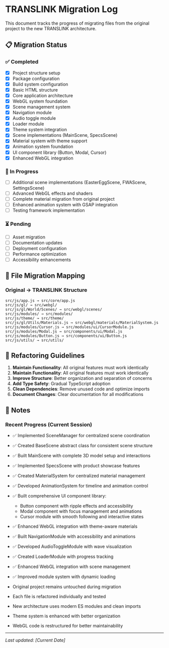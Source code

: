 # TRANSLINK Migration Log

This document tracks the progress of migrating files from the original project to the new TRANSLINK architecture.

## 📋 Migration Status

### ✅ Completed
- [x] Project structure setup
- [x] Package configuration
- [x] Build system configuration
- [x] Basic HTML structure
- [x] Core application architecture
- [x] WebGL system foundation
- [x] Scene management system
- [x] Navigation module
- [x] Audio toggle module
- [x] Loader module
- [x] Theme system integration
- [x] Scene implementations (MainScene, SpecsScene)
- [x] Material system with theme support
- [x] Animation system foundation
- [x] UI component library (Button, Modal, Cursor)
- [x] Enhanced WebGL integration

### 🔄 In Progress
- [ ] Additional scene implementations (EasterEggScene, FWAScene, SettingsScene)
- [ ] Advanced WebGL effects and shaders
- [ ] Complete material migration from original project
- [ ] Enhanced animation system with GSAP integration
- [ ] Testing framework implementation

### ⏳ Pending
- [ ] Asset migration
- [ ] Documentation updates
- [ ] Deployment configuration
- [ ] Performance optimization
- [ ] Accessibility enhancements

## 📁 File Migration Mapping

### Original → TRANSLINK Structure

```
src/js/app.js → src/core/app.js
src/js/gl/ → src/webgl/
src/js/gl/World/Scenes/ → src/webgl/scenes/
src/js/modules/ → src/modules/
src/js/theme/ → src/theme/
src/js/gl/Utils/Materials.js → src/webgl/materials/MaterialSystem.js
src/js/modules/Cursor.js → src/modules/ui/CursorModule.js
src/js/modules/Modal.js → src/components/ui/Modal.js
src/js/modules/Button.js → src/components/ui/Button.js
src/js/utils/ → src/utils/
```

## 🔧 Refactoring Guidelines

1. **Maintain Functionality**: All original features must work identically
1. **Maintain Functionality**: All original features must work identically
2. **Improve Structure**: Better organization and separation of concerns
3. **Add Type Safety**: Gradual TypeScript adoption
4. **Clean Dependencies**: Remove unused code and optimize imports
5. **Document Changes**: Clear documentation for all modifications

## 📝 Notes

### Recent Progress (Current Session)
- ✅ Implemented SceneManager for centralized scene coordination
- ✅ Created BaseScene abstract class for consistent scene structure
- ✅ Built MainScene with complete 3D model setup and interactions
- ✅ Implemented SpecsScene with product showcase features
- ✅ Created MaterialSystem for centralized material management
- ✅ Developed AnimationSystem for timeline and animation control
- ✅ Built comprehensive UI component library:
  - Button component with ripple effects and accessibility
  - Modal component with focus management and animations
  - Cursor module with smooth following and interactive states
- ✅ Enhanced WebGL integration with theme-aware materials
- ✅ Built NavigationModule with accessibility and animations
- ✅ Developed AudioToggleModule with wave visualization
- ✅ Created LoaderModule with progress tracking
- ✅ Enhanced WebGL integration with scene management
- ✅ Improved module system with dynamic loading

- Original project remains untouched during migration
- Each file is refactored individually and tested
- New architecture uses modern ES modules and clean imports
- Theme system is enhanced with better organization
- WebGL code is restructured for better maintainability

---

*Last updated: [Current Date]*